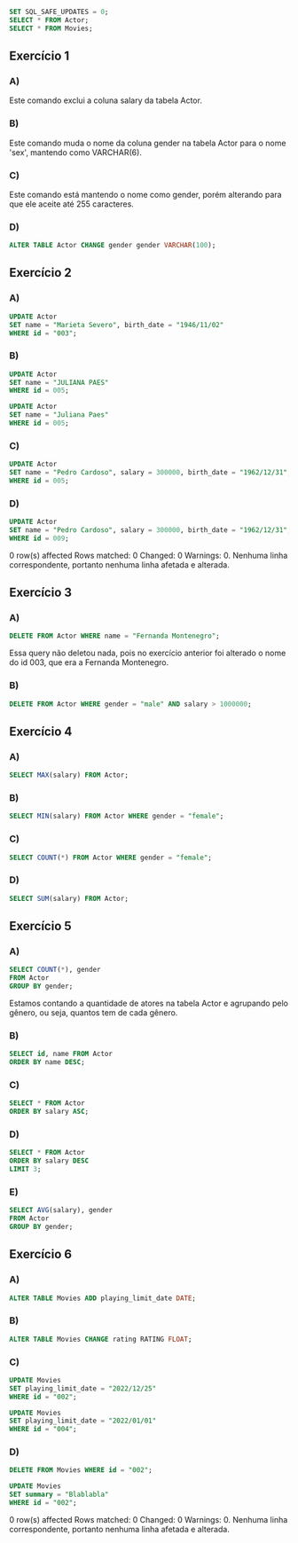 ```sql
SET SQL_SAFE_UPDATES = 0;
SELECT * FROM Actor;
SELECT * FROM Movies;
```

## Exercício 1

### A) 
Este comando exclui a coluna salary da tabela Actor.

### B)
Este comando muda o nome da coluna gender na tabela Actor para o nome 'sex', mantendo como VARCHAR(6).

### C)
Este comando está mantendo o nome como gender, porém alterando para que ele aceite até 255 caracteres.

### D)
```sql
ALTER TABLE Actor CHANGE gender gender VARCHAR(100);
```

## Exercício 2

### A)
```sql
UPDATE Actor
SET name = "Marieta Severo", birth_date = "1946/11/02"
WHERE id = "003";
```

### B)
```sql
UPDATE Actor
SET name = "JULIANA PAES"
WHERE id = 005;

UPDATE Actor
SET name = "Juliana Paes"
WHERE id = 005;
```

### C)
```sql
UPDATE Actor
SET name = "Pedro Cardoso", salary = 300000, birth_date = "1962/12/31", gender = "male"
WHERE id = 005;
```

### D)
```sql
UPDATE Actor
SET name = "Pedro Cardoso", salary = 300000, birth_date = "1962/12/31", gender = "male"
WHERE id = 009;
```
0 row(s) affected Rows matched: 0  Changed: 0  Warnings: 0. 
Nenhuma linha correspondente, portanto nenhuma linha afetada e alterada.

## Exercício 3
### A)
```sql
DELETE FROM Actor WHERE name = "Fernanda Montenegro";
```
Essa query não deletou nada, pois no exercício anterior foi alterado o nome do id 003, que era a Fernanda Montenegro.

### B)
```sql
DELETE FROM Actor WHERE gender = "male" AND salary > 1000000;
```

## Exercício 4
### A) 
```sql
SELECT MAX(salary) FROM Actor;
```

### B)
```sql
SELECT MIN(salary) FROM Actor WHERE gender = "female";
```

### C)
```sql
SELECT COUNT(*) FROM Actor WHERE gender = "female";
```

### D)
```sql
SELECT SUM(salary) FROM Actor;
```

## Exercício 5
### A)
```sql
SELECT COUNT(*), gender
FROM Actor
GROUP BY gender;
```
Estamos contando a quantidade de atores na tabela Actor e agrupando pelo gênero, ou seja, quantos tem de cada gênero.

### B)
```sql
SELECT id, name FROM Actor
ORDER BY name DESC;
```

### C)
```sql
SELECT * FROM Actor
ORDER BY salary ASC;
```

### D)
```sql
SELECT * FROM Actor
ORDER BY salary DESC
LIMIT 3;
```

### E)
```sql
SELECT AVG(salary), gender
FROM Actor
GROUP BY gender;
```

## Exercício 6
### A)
```sql
ALTER TABLE Movies ADD playing_limit_date DATE;
```

### B)
```sql
ALTER TABLE Movies CHANGE rating RATING FLOAT;
```

### C)
```sql
UPDATE Movies
SET playing_limit_date = "2022/12/25"
WHERE id = "002";

UPDATE Movies
SET playing_limit_date = "2022/01/01"
WHERE id = "004";
```

### D)
```sql
DELETE FROM Movies WHERE id = "002";

UPDATE Movies
SET summary = "Blablabla"
WHERE id = "002";
```
0 row(s) affected Rows matched: 0  Changed: 0  Warnings: 0.
Nenhuma linha correspondente, portanto nenhuma linha afetada e alterada.